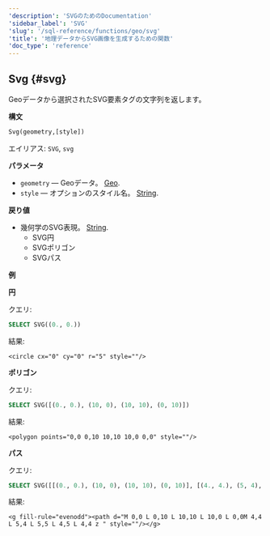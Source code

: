 ```yaml
---
'description': 'SVGのためのDocumentation'
'sidebar_label': 'SVG'
'slug': '/sql-reference/functions/geo/svg'
'title': '地理データからSVG画像を生成するための関数'
'doc_type': 'reference'
---
```


## Svg {#svg}

Geoデータから選択されたSVG要素タグの文字列を返します。

**構文**

```sql
Svg(geometry,[style])
```

エイリアス: `SVG`, `svg`

**パラメータ**

- `geometry` — Geoデータ。 [Geo](../../data-types/geo).
- `style` — オプションのスタイル名。 [String](../../data-types/string).

**戻り値**

- 幾何学のSVG表現。 [String](../../data-types/string).
  - SVG円
  - SVGポリゴン
  - SVGパス

**例**

**円**

クエリ:

```sql
SELECT SVG((0., 0.))
```

結果:

```response
<circle cx="0" cy="0" r="5" style=""/>
```

**ポリゴン**

クエリ:

```sql
SELECT SVG([(0., 0.), (10, 0), (10, 10), (0, 10)])
```

結果:

```response
<polygon points="0,0 0,10 10,10 10,0 0,0" style=""/>
```

**パス**

クエリ:

```sql
SELECT SVG([[(0., 0.), (10, 0), (10, 10), (0, 10)], [(4., 4.), (5, 4), (5, 5), (4, 5)]])
```

結果:

```response
<g fill-rule="evenodd"><path d="M 0,0 L 0,10 L 10,10 L 10,0 L 0,0M 4,4 L 5,4 L 5,5 L 4,5 L 4,4 z " style=""/></g>
```
